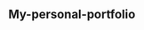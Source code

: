 <h2> My-personal-portfolio </h2> </br>
<a href="https://sammed-sankonatti.github.io/my-portfolio/> Live-Site </a>

